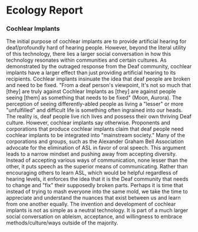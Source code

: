 # Ecology Report #
### Cochlear Implants ###


The initial purpose of cochlear implants are to provide artificial hearing for deaf/profoundly hard of hearing people. However, beyond the literal utility of this technology, there lies a larger social conversation in how this technology resonates within communities and certain cultures. As demonstrated by the outraged response from the Deaf community, cochlear implants have a larger effect than just providing artificial hearing to its recipients. Cochlear implants insinuate the idea that deaf people are broken and need to be fixed. "From a deaf person's viewpoint, It's not so much that [they] are truly against Cochlear Implants as [they] are against people seeing [them] as something that needs to be fixed" (Moon, Aurora). The perception of seeing differently-abled people as living a "lesser" or more "unfulfilled" and difficult life is something often ingrained into our heads. The reality is, deaf people live rich lives and possess their own thriving Deaf culture. However, cochlear implants say otherwise. Proponents and corporations that produce cochlear implants claim that deaf people need cochlear implants to be integrated into "mainstream society." Many of the corporations and groups, such as the Alexander Graham Bell Association advocate for the elimination of ASL in favor of oral speech. This argument leads to a narrow mindset and pushing away from accepting diversity. Instead of accepting various ways of communication, none lesser than the other, it puts speech as the superior means of communicating. Rather than encouraging others to learn ASL, which would be helpful regardless of hearing levels, it enforces the idea that it is the Deaf community that needs to change and "fix" their supposedly broken parts. Perhaps it is time that instead of trying to mash everyone into the same mold, we take the time to appreciate and understand the nuances that exist between us and learn from one another equally. The invention and development of cochlear implants is not as simple as a neutral technology. It is part of a much larger social conversation on ableism, acceptance, and willingness to embrace methods/culture/ways outside of the majority. 
